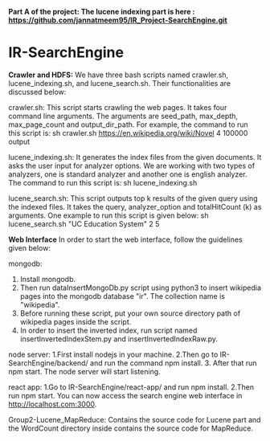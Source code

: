 

**Part A of the project: The lucene indexing part is here : https://github.com/jannatmeem95/IR_Project-SearchEngine.git**



# IR-SearchEngine

**Crawler and HDFS:**
We have three bash scripts named crawler.sh, lucene_indexing.sh, and lucene_search.sh. Their functionalities are discussed below:

crawler.sh: This script starts crawling the web pages. It takes four command line arguments. The arguments are seed_path, max_depth, max_page_count and output_dir_path. For example, the command to run this script is:
	sh crawler.sh https://en.wikipedia.org/wiki/Novel 4 100000 output
	
lucene_indexing.sh: It generates the index files from the given documents. It asks the user input for analyzer options. We are working with two types of analyzers, one is standard analyzer and another one is english analyzer. The command to run this script is:
	sh lucene_indexing.sh
	
lucene_search.sh: This script outputs top k results of the given query using the indexed files. It takes the query, analyzer_option and totalHitCount (k) as arguments. One example to run this script is given below:
	sh lucene_search.sh "UC Education System" 2 5
	
**Web Interface**
In order to start the web interface, follow the guidelines given below:

mongodb: 
1. Install mongodb. 
2. Then run dataInsertMongoDb.py script using python3 to insert wikipedia pages into the mongodb database "ir". The collection name is "wikipedia". 
3. Before running these script, put your own source directory path of wikipedia pages inside the script. 
4. In order to insert the inverted index, run script named insertInvertedIndexStem.py and insertInvertedIndexRaw.py.

node server: 
1.First install nodejs in your machine. 
2.Then go to IR-SearchEngine/backend/ and run the command npm install. 
3. After that run npm start. The node server will start listening.

react app: 
1.Go to IR-SearchEngine/react-app/ and run npm install. 
2.Then run npm start. You can now access the search engine web interface in http://localhost.com:3000.

Group2-Lucene_MapReduce:
Contains the source code for Lucene part and the WordCount directory inside contains the source code for MapReduce.

